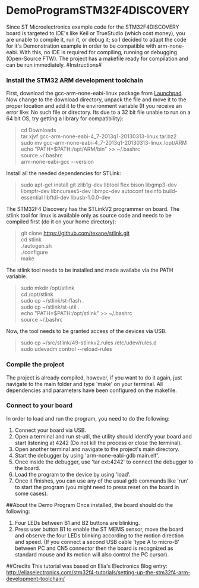 DemoProgramSTM32F4DISCOVERY
===========================
Since ST Microelectronics example code for the STM32F4DISCOVERY board is targeted to IDE's like Keil or TrueStudio (which cost money), you are unable to compile it, run it, or debug it; so I decided to adapt the code for it's Demonstration example in order to be compatible with arm-none-eabi. With this, no IDE is required for compiling, running or debugging (Open-Source FTW).
The project has a makefile ready for compilation and can be run immediately.
#Instructions#
### Install the STM32 ARM development toolchain
First, download the gcc-arm-none-eabi-linux package from [Launchpad](https://launchpad.net/gcc-arm-embedded).
Now change to the download directory, unpack the file and move it to the proper location and add it to the environment variable (If you receive an error like: No such file or directory. Its due to a 32 bit file unable to run on a 64 bit OS, try getting a library for compatibility):

> cd Downloads   
tar xjvf gcc-arm-none-eabi-4_7-2013q1-20130313-linux.tar.bz2   
sudo mv gcc-arm-none-eabi-4_7-2013q1-20130313-linux /opt/ARM   
echo "PATH=$PATH:/opt/ARM/bin" >> ~/.bashrc   
source ~/.bashrc   
arm-none-eabi-gcc --version   

Install all the needed dependencies for STLink:

> sudo apt-get install git zlib1g-dev libtool flex 
bison libgmp3-dev libmpfr-dev libncurses5-dev libmpc-dev 
autoconf texinfo build-essential libftdi-dev libusb-1.0.0-dev

The STM32F4 Discovery has the STLinkV2 programmer on board. The stlink tool for linux is available only as source code and needs to be compiled first (do it on your home directory):

> git clone https://github.com/texane/stlink.git   
cd stlink   
./autogen.sh   
./configure   
make   

The stlink tool needs to be installed and made availabe via the PATH variable.

> sudo mkdir /opt/stlink   
cd /opt/stlink   
sudo cp ~/stlink/st-flash .   
sudo cp ~/stlink/st-util .   
echo "PATH=$PATH:/opt/stlink" >> ~/.bashrc   
source ~/.bashrc   

Now, the tool needs to be granted access of the devices via USB.

> sudo cp ~/src/stlink/49-stlinkv2.rules /etc/udev/rules.d   
sudo udevadm control --reload-rules   

### Compile the project
The project is already compiled, however, if you want to do it again, just navigate to the main folder and type 'make' on your terminal. All dependencies and parameters have been configured on the makefile.

### Connect to your board
In order to load and run the program, you need to do the following:   
1. Connect your board via USB.   
2. Open a terminal and run st-util, the utility should identify your board and start listening at 4242 (Do not kill the process or close the terminal).   
3. Open another terminal and navigate to the project's main directory.   
4. Start the debugger by using 'arm-none-eabi-gdb main.elf'.   
5. Once inside the debugger, use 'tar ext:4242' to connect the debugger to the board.   
6. Load the program to the device by using 'load'.   
7. Once it finishes, you can use any of the usual gdb commands like 'run' to start the program (you might need to press reset on the board in some cases).   

##About the Demo Program
Once installed, the board should do the following:   
1. Four LEDs between B1 and B2 buttons are blinking.   
2. Press user button B1 to enable the ST MEMS sensor, move the board and observe the four LEDs blinking according to the motion direction and speed. (If you connect a
second USB cable ‘type A to micro-B’ between PC and CN5 connector then the board
is recognized as standard mouse and its motion will also control the PC cursor).   

##Credits
This tutorial was based on Elia's Electronics Blog entry: http://eliaselectronics.com/stm32f4-tutorials/setting-up-the-stm32f4-arm-development-toolchain/